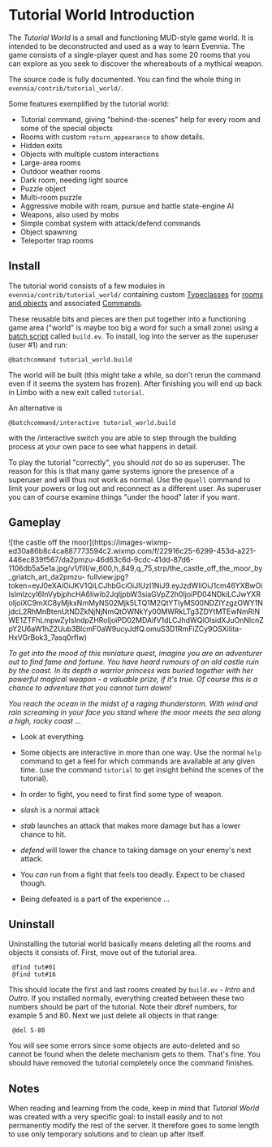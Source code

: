 # Tutorial World Introduction


The *Tutorial World* is a small and functioning MUD-style game world.  It is intended to be
deconstructed and used as a way to learn Evennia.  The game consists of a single-player quest and
has some 20 rooms that you can explore as you seek to discover the whereabouts of a mythical weapon.

The source code is fully documented. You can find the whole thing in
`evennia/contrib/tutorial_world/`.

Some features exemplified by the tutorial world: 

- Tutorial command, giving "behind-the-scenes" help for every room and some of the special objects
- Rooms with custom `return_appearance` to show details. 
- Hidden exits
- Objects with multiple custom interactions
- Large-area rooms
- Outdoor weather rooms
- Dark room, needing light source
- Puzzle object
- Multi-room puzzle
- Aggressive mobile with roam, pursue and battle state-engine AI
- Weapons, also used by mobs
- Simple combat system with attack/defend commands
- Object spawning
- Teleporter trap rooms


## Install

The tutorial world consists of a few modules in `evennia/contrib/tutorial_world/` containing custom
[Typeclasses](../Component/Typeclasses) for [rooms and objects](../Component/Objects) and associated [Commands](../Component/Commands).

These reusable bits and pieces are then put together into a functioning game area ("world" is maybe
too big a word for such a small zone) using a [batch script](../Component/Batch-Processors) called `build.ev`. To
install, log into the server as the superuser (user #1) and run:

    @batchcommand tutorial_world.build

The world will be built (this might take a while, so don't rerun the command even if it seems the
system has frozen). After finishing you will end up back in Limbo with a new exit called `tutorial`.

An alternative is 

    @batchcommand/interactive tutorial_world.build

with the /interactive switch you are able to step through the building process at your own pace to
see what happens in detail.

To play the tutorial "correctly", you should *not* do so as superuser.  The reason for this is that
many game systems ignore the presence of a superuser and will thus not work as normal. Use the
`@quell` command to limit your powers or log out and reconnect as a different user. As superuser you
can of course examine things "under the hood" later if you want.

## Gameplay

![the castle off the moor](https://images-wixmp-
ed30a86b8c4ca887773594c2.wixmp.com/f/22916c25-6299-453d-a221-446ec839f567/da2pmzu-46d63c6d-9cdc-41dd-87d6-1106db5a5e1a.jpg/v1/fill/w_600,h_849,q_75,strp/the_castle_off_the_moor_by_griatch_art_da2pmzu-
fullview.jpg?token=eyJ0eXAiOiJKV1QiLCJhbGciOiJIUzI1NiJ9.eyJzdWIiOiJ1cm46YXBwOiIsImlzcyI6InVybjphcHA6Iiwib2JqIjpbW3siaGVpZ2h0IjoiPD04NDkiLCJwYXRoIjoiXC9mXC8yMjkxNmMyNS02Mjk5LTQ1M2QtYTIyMS00NDZlYzgzOWY1NjdcL2RhMnBtenUtNDZkNjNjNmQtOWNkYy00MWRkLTg3ZDYtMTEwNmRiNWE1ZTFhLmpwZyIsIndpZHRoIjoiPD02MDAifV1dLCJhdWQiOlsidXJuOnNlcnZpY2U6aW1hZ2Uub3BlcmF0aW9ucyJdfQ.omuS3D1RmFiZCy9OSXiIita-
HxVGrBok3_7asq0rflw)


*To get into the mood of this miniature quest, imagine you are an adventurer out to find fame and
fortune. You have heard rumours of an old castle ruin by the coast. In its depth a warrior  princess
was buried together with her powerful magical weapon - a valuable prize, if it's true. Of course
this is a chance to adventure that you cannot turn down!*

*You reach the ocean in the midst of a raging thunderstorm. With wind and rain screaming in your
face you stand where the moor meets the sea along a high, rocky coast ...*

- Look at everything.
- Some objects are interactive in more than one way. Use the normal `help` command to get a feel for
which commands are available at any given time. (use the command `tutorial` to get insight behind
the scenes of the tutorial).

- In order to fight, you need to first find some type of weapon.
- *slash* is a normal attack
- *stab* launches an attack that makes more damage but has a lower chance to hit.
- *defend* will lower the chance to taking damage on your enemy's next attack.
- You *can* run from a fight that feels too deadly. Expect to be chased though.
- Being defeated is a part of the experience ...
 
## Uninstall

Uninstalling the tutorial world basically means deleting all the rooms and objects it consists of.
First, move out of the tutorial area.

     @find tut#01
     @find tut#16

This should locate the first and last rooms created by `build.ev` - *Intro* and *Outro*. If you
installed normally, everything created between these two numbers should be part of the tutorial.
Note their dbref numbers, for example 5 and 80. Next we just delete all objects in that range:

     @del 5-80

You will see some errors since some objects are auto-deleted and so cannot be found when the delete
mechanism gets to them. That's fine.  You should have removed the tutorial completely once the
command finishes.

## Notes

When reading and learning from the code, keep in mind that *Tutorial World* was created with a very
specific goal: to install easily and to not permanently modify the rest of the server. It therefore
goes to some length to use only temporary solutions and to clean up after
itself. 
